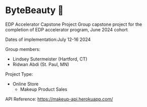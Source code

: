 # ByteBeauty 💄
EDP Accelerator Capstone Project
Group capstone project for the completion of EDP accelerator program, June 2024 cohort

Dates of implementation:July 12-16 2024

Group members: 
- Lindsey Sutermeister (Hartford, CT)
- Ridwan Abdi (St. Paul, MN)

Project Type:
- Online Store
  - Makeup Product Sales
 
API Reference:
  https://makeup-api.herokuapp.com/ 
